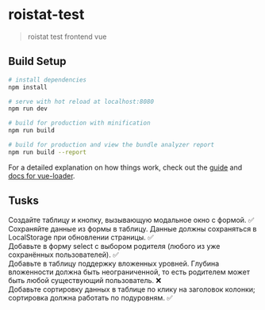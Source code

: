 # roistat-test

> roistat test frontend vue

## Build Setup

``` bash
# install dependencies
npm install

# serve with hot reload at localhost:8080
npm run dev

# build for production with minification
npm run build

# build for production and view the bundle analyzer report
npm run build --report
```

For a detailed explanation on how things work, check out the [guide](http://vuejs-templates.github.io/webpack/) and [docs for vue-loader](http://vuejs.github.io/vue-loader).

## Tusks
Создайте таблицу и кнопку, вызывающую модальное окно с формой. ✅ <br>
Сохраняйте данные из формы в таблицу. Данные должны сохраняться в LocalStorage при обновлении страницы. ✅ <br>
Добавьте в форму select с выбором родителя (любого из уже сохранённых пользователей). ✅ <br>
Добавьте в таблицу поддержку вложенных уровней. Глубина вложенности должна быть неограниченной, то есть родителем может быть любой существующий пользователь. ❌ <br>
Добавьте сортировку данных в таблице по клику на заголовок колонки; сортировка должна работать по подуровням. ✅ <br>


